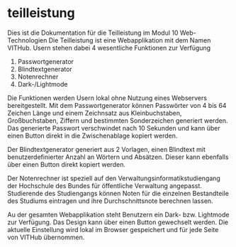 # teilleistung

Dies ist die Dokumentation für die Teilleistung im Modul 10 Web-Technologien
Die Teilleistung ist eine Webapplikation mit dem Namen VITHub.
Usern stehen dabei 4 wesentliche Funktionen zur Verfügung

1. Passwortgenerator
2. Blindtextgenerator
3. Notenrechner
4. Dark-/Lightmode

Die Funktionen werden Usern lokal ohne Nutzung eines Webservers bereitgestellt.
Mit dem Passwortgenerator können Passwörter von 4 bis 64 Zeichen Länge und einem Zeichnsatz aus Kleinbuchstaben, Großbuchstaben, Ziffern und bestimmten Sonderzeichen generiert werden. Das generierte Passwort verschwindet nach 10 Sekunden und kann über einen Button direkt in die Zwischenablage kopiert werden.

Der Blindtextgenerator generiert aus 2 Vorlagen, einen Blindtext mit benutzerdefinierter Anzahl an Wörtern und Absätzen. Dieser kann ebenfalls über einen Button direkt kopiert werden.

Der Notenrechner ist speziell auf den Verwaltungsinformatikstudiengang der Hochschule des Bundes für öffentliche Verwaltung angepasst. Studierende des Studiengangs können Noten für die einzelnen Bestandteile des Studiums eintragen und ihre Durchschnittsnote berechnen lassen.

Au der gesamten Webapplikation steht Benutzern ein Dark- bzw. Lightmode zur Verfügung. Das Design kann über einen Button gewechselt werden. Die aktuelle Einstellung wird lokal im Browser gespeichert und für jede Seite von VITHub übernommen.